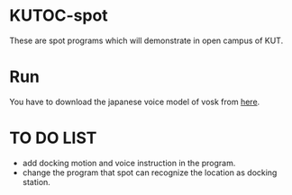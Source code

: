 # KUTOC-spot
These are spot programs which will demonstrate in open campus of KUT.

# Run
You have to download the japanese voice model of vosk from [here](https://alphacephei.com/vosk/models).

# TO DO LIST
- add docking motion and voice instruction in the program.
- change the program that spot can recognize the location as docking station.